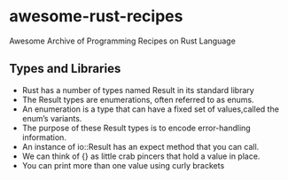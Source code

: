 # awesome-rust-recipes
Awesome Archive of Programming Recipes on Rust Language

## Types and Libraries
- Rust has a number of types named Result in its standard library
- The Result types are enumerations, often referred to as enums.
- An enumeration is a type that can have a fixed set of values,called the enum’s variants.
- The purpose of these Result types is to encode error-handling information.
- An instance of io::Result has an expect method that you can call. 
- We can think of {} as little crab pincers that hold a value in place.
- You can print more than one value using curly brackets
